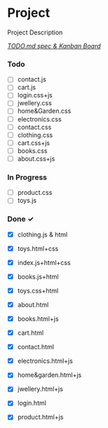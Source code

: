 # Project

Project Description

<em>[TODO.md spec & Kanban Board](https://bit.ly/3fCwKfM)</em>

### Todo

- [ ] contact.js  
- [ ] cart.js  
- [ ] login.css+js  
- [ ] jwellery.css  
- [ ] home&Garden.css  
- [ ] electronics.css  
- [ ] contact.css  
- [ ] clothing.css  
- [ ] cart.css+js  
- [ ] books.css  
- [ ] about.css+js  

### In Progress

- [ ] product.css  
- [ ] toys.js  

### Done ✓

- [x] clothing.js & html  
- [x] toys.html+css  
- [x] index.js+html+css  
- [x] books.js+html  
- [x] toys.css+html  
- [x] about.html  
- [x] books.html+js  
- [x] cart.html  
- [x] contact.html  
- [x] electronics.html+js  
- [x] home&garden.html+js  
- [x] jwellery.html+js  
- [x] login.html  
- [x] product.html+js  

